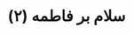 ---
title: سلام بر فاطمه (۲)
content:
    items: '@self.children'
body_classes: 'title-center title-h1h2'
twig_first: true
process:
    twig: true
---